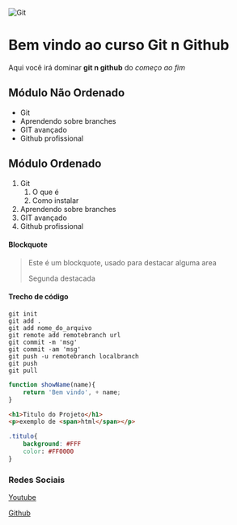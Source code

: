 ![Git](https://sujeitoprogramador.com/wp-content/uploads/2021/04/gitimage.png)

# Bem vindo ao curso Git n Github
Aqui você irá dominar **git n github** do _começo ao fim_

## Módulo Não Ordenado
* Git
* Aprendendo sobre branches
* GIT avançado
* Github profissional
## Módulo Ordenado
1. Git
    1. O que é
    2. Como instalar
2. Aprendendo sobre branches
3. GIT avançado
4. Github profissional

#### Blockquote
> Este é um blockquote, usado para destacar alguma area
>
> Segunda destacada

#### Trecho de código
```
git init
git add .
git add nome_do_arquivo
git remote add remotebranch url
git commit -m 'msg'
git commit -am 'msg'
git push -u remotebranch localbranch
git push
git pull
```
```js
function showName(name){
    return 'Bem vindo', + name;
}
```
```html
<h1>Titulo do Projeto</h1>
<p>exemplo de <span>html</span></p>
```
```css
.titulo{
    background: #FFF
    color: #FF0000
}
```
### Redes Sociais
[Youtube](https://youtube.com/)

[Github](https://github.com/)

